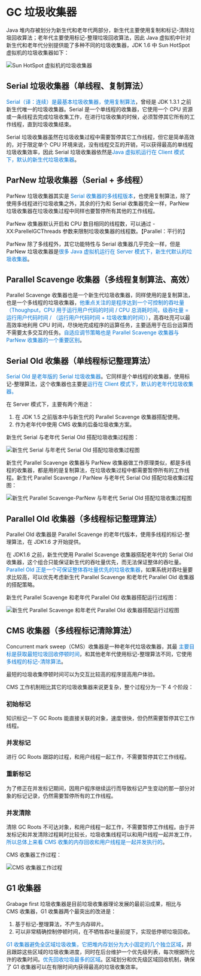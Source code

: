 # GC 垃圾收集器

Java 堆内存被划分为新生代和老年代两部分，新生代主要使用复制和标记-清除垃圾回收算法；老年代主要使用标记-整理垃圾回收算法，因此 Java 虚拟机中针对新生代和老年代分别提供能了多种不同的垃圾收集器，JDK 1.6 中 Sun HotSpot 虚拟机的垃圾收集器如下：

<img :src="$withBase('/img/java/jvm/Sun HotSpot 虚拟机的垃圾收集器.png')" alt="Sun HotSpot 虚拟机的垃圾收集器">

## Serial 垃圾收集器（单线程、复制算法）

<font color='#0172D0'>Serial（译：连续）是最基本垃圾收集器，使用复制算法</font>，曾经是 JDK 1.3.1 之前新生代唯一的垃圾收集器。Serial 是一个单线程的收集器，它使用一个 CPU 资源或一条线程去完成垃圾收集工作，在进行垃圾收集的时候，必须暂停其它所有的工作线程，直到垃圾收集结束。

Serial 垃圾收集器虽然在垃圾收集过程中需要暂停其它工作线程，但它是简单高效的，对于限定单个 CPU 环境来说，没有线程交互的开销，可以获得最高的单线程垃圾收集效率，因此 Serial 垃圾收集器依然是<font color='#0172D0'>Java 虚拟机运行在 Client 模式下，默认的新生代垃圾收集器</font>。

## ParNew 垃圾收集器（Serial + 多线程）

ParNew 垃圾收集器其实是 <font color='#0172D0'>Serial 收集器的多线程版本</font>，也使用复制算法，除了使用多线程进行垃圾收集之外，其余的行为和 Serial 收集器完全一样，ParNew 垃圾收集器在垃圾收集过程中同样也要暂停所有其他的工作线程。

ParNew 收集器默认开启和 CPU 数目相同的线程数，可以通过 -XX:ParellelGCThreads 参数来限制垃圾收集器的线程数。【Parallel：平行的】

ParNew 除了多线程外，其它功能特性与 Serial 收集器几乎完全一样，但是 ParNew 垃圾收集器是<font color='#0172D0'>很多 Java 虚拟机运行在 Server 模式下，新生代默认的垃圾收集器</font>。

## Parallel Scavenge 收集器（多线程复制算法、高效）

Parallel Scavenge 收集器也是一个新生代垃圾收集器，同样使用的是复制算法，也是一个多线程的垃圾收集器，<font color='#0172D0'>他重点关注的是程序达到一个可控制的吞吐量（Thoughput，CPU 用于运行用户代码的时间 / CPU 总消耗时间，级吞吐量 = 运行用户代码时间 / （运行用户代码时间 + 垃圾收集的时间））</font>，高吞吐亮可以最高效率地利用 CPU 时间，尽快地完成程序的运算任务，主要适用于在后台运算而不需要太多交互的任务。<font color='#0172D0'>自适应调节策略也是 Parallel Scavenge 收集器与 ParNew 收集器的一个重要区别</font>。

## Serial Old 收集器（单线程标记整理算法）

<font color='#0172D0'>Serial Old 是老年版的 Serial 垃圾收集器</font>。它同样是个单线程的收集器，使用标记-整理算法，这个收集器也主要是<font color='#0172D0'>运行在 Client 模式下，默认的老年代垃圾收集器。</font>

在 Server 模式下，主要有两个用途：

1. 在 JDK 1.5 之前版本中与新生代的 Parallel Scavenge 收集器搭配使用。
2. 作为老年代中使用 CMS 收集的后备垃圾收集方案。

新生代 Serial 与老年代 Serial Old 搭配垃圾收集过程图：

<img :src="$withBase('/img/java/jvm/新生代 Serial 与年老代 Serial Old 搭配垃圾收集过程图.png')" alt="新生代 Serial 与年老代 Serial Old 搭配垃圾收集过程图">

新生代 Parallel Scavenge 收集器与 ParNew 收集器做工作原理类似，都是多线程的收集器，都是用的是复制算法，在垃圾收集过程中都需要暂停所有的工作线程。新生代 Parallel Scavenge / ParNew 与老年代 Serial Old 搭配垃圾收集过程图：

<img :src="$withBase('/img/java/jvm/新生代 Parallel Scavenge-ParNew 与年老代 Serial Old 搭配垃圾收集过程图.png')" alt="新生代 Parallel Scavenge-ParNew 与年老代 Serial Old 搭配垃圾收集过程图">

## Parallel Old 收集器（多线程标记整理算法）

Parallel Old 收集器是 Parallel Scavenge 的老年代版本，使用多线程的标记-整理算法，在 JDK1.6 才开始提供。

在 JDK1.6 之前，新生代使用 Parallel Scavenge 收集器搭配老年代的 Serial Old 收集器，这个组合只能保证新生代的吞吐量优先，而无法保证整体的吞吐量。<font color='#0172D0'> Parallel Old 正是一个可保证整体吞吐量优先的垃圾收集器</font>，如果系统对吞吐量要求比较高，可以优先考虑新生代 Parallel Scavenge 和老年代 Parallel Old 收集器的搭配策略。

新生代 Parallel Scavenge 和老年代 Parallel Old 收集器搭配运行过程图：

<img :src="$withBase('/img/java/jvm/新生代 Parallel Scavenge 和年老代 Parallel Old 收集器搭配运行过程图.png')" alt="新生代 Parallel Scavenge 和年老代 Parallel Old 收集器搭配运行过程图">

## CMS 收集器（多线程标记清除算法）

Concurrent mark sweep（CMS）收集器是一种老年代垃圾收集器，其最<font color='#0172D0'> 主要目标是获取最短垃圾回收停顿时间</font>，和其他老年代使用标记-整理算法不同，它使用<font color='#0172D0'> 多线程的标记-清除算法</font>。

最短的垃圾收集停顿时间可以为交互比较高的程序提高用户体验。

CMS 工作机制相比其它的垃圾收集器来说更复杂，整个过程分为一下 4 个阶段：

### 初始标记

知识标记一下 GC Roots 能直接关联的对象，速度很快，但仍然需要暂停其它工作线程。

### 并发标记

进行 GC Roots 跟踪的过程，和用户线程一起工作，不需要暂停其它工作线程。

### 重新标记

为了修正在并发标记期间，因用户程序继续运行而导致标记产生变动的那一部分对象的标记记录，仍然需要暂停所有的工作线程。

### 并发清除

清除 GC Roots 不可达对象，和用户线程一起工作，不需要暂停工作线程。由于并发标记和并发清除过程耗时比较长，垃圾收集线程可以和用户线程一起并发工作，<font color='#0172D0'> 所以总体上来看 CMS  收集的内存回收和用户线程是一起并发执行的</font>。

CMS 收集器工作过程：

<img :src="$withBase('/img/java/jvm/CMS 收集器工作过程.png')" alt="CMS 收集器工作过程">

## G1 收集器

Grabage first 垃圾收集器是目前垃圾收集器理论发展的最前沿成果，相比与 CMS 收集器，G1 收集器两个最突出的改进是：

1. 基于标记-整理算法，不产生内存碎片。
2. 可以非常精确控制停顿时间，在不牺牲吞吐量前提下，实现低停顿垃圾回收。

<font color='#0172D0'>G1 收集器避免全区域垃圾收集，它把堆内存划分为大小固定的几个独立区域</font>，并且跟踪这些区域的垃圾收集进度，同时在后台维护一个优先级列表，每次根据所允许的收集时间。<font color='#0172D0'>优先回收垃圾最多的区域</font>。区域划分和优先级区域回收机制，确保了 G1 收集器可以在有限时间内获得最高的垃圾收集效率。
